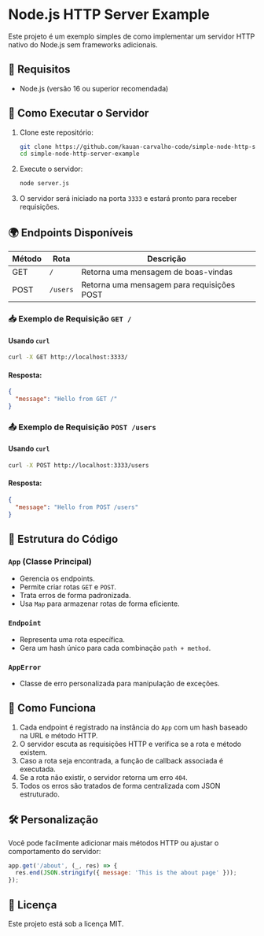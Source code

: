 # Node.js HTTP Server Example

Este projeto é um exemplo simples de como implementar um servidor HTTP nativo do Node.js sem frameworks adicionais.

## 📌 Requisitos

- Node.js (versão 16 ou superior recomendada)

## 🚀 Como Executar o Servidor

1. Clone este repositório:
   ```sh
   git clone https://github.com/kauan-carvalho-code/simple-node-http-server-example.git
   cd simple-node-http-server-example
   ```

2. Execute o servidor:
   ```sh
   node server.js
   ```

3. O servidor será iniciado na porta `3333` e estará pronto para receber requisições.

## 🌍 Endpoints Disponíveis

| Método | Rota      | Descrição |
|--------|----------|------------|
| GET    | `/`      | Retorna uma mensagem de boas-vindas |
| POST   | `/users` | Retorna uma mensagem para requisições POST |

### 📥 Exemplo de Requisição `GET /`

#### Usando `curl`
```sh
curl -X GET http://localhost:3333/
```

#### Resposta:
```json
{
  "message": "Hello from GET /"
}
```

### 📤 Exemplo de Requisição `POST /users`

#### Usando `curl`
```sh
curl -X POST http://localhost:3333/users
```

#### Resposta:
```json
{
  "message": "Hello from POST /users"
}
```

## 🔧 Estrutura do Código

### `App` (Classe Principal)
- Gerencia os endpoints.
- Permite criar rotas `GET` e `POST`.
- Trata erros de forma padronizada.
- Usa `Map` para armazenar rotas de forma eficiente.

### `Endpoint`
- Representa uma rota específica.
- Gera um hash único para cada combinação `path + method`.

### `AppError`
- Classe de erro personalizada para manipulação de exceções.

## 📖 Como Funciona

1. Cada endpoint é registrado na instância do `App` com um hash baseado na URL e método HTTP.
2. O servidor escuta as requisições HTTP e verifica se a rota e método existem.
3. Caso a rota seja encontrada, a função de callback associada é executada.
4. Se a rota não existir, o servidor retorna um erro `404`.
5. Todos os erros são tratados de forma centralizada com JSON estruturado.

## 🛠 Personalização

Você pode facilmente adicionar mais métodos HTTP ou ajustar o comportamento do servidor:
```js
app.get('/about', (_, res) => {
  res.end(JSON.stringify({ message: 'This is the about page' }));
});
```

## 📜 Licença

Este projeto está sob a licença MIT.

